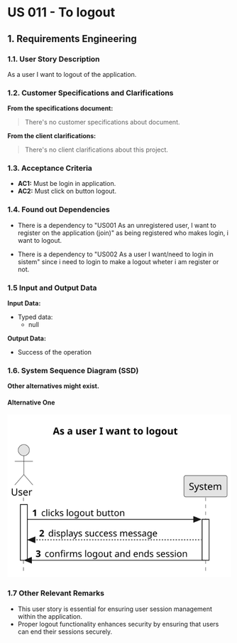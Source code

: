 # US 011 - To logout 

## 1. Requirements Engineering


### 1.1. User Story Description


As a user I want to logout of the application.



### 1.2. Customer Specifications and Clarifications 


**From the specifications document:**

>	There's no customer specifications about document.

**From the client clarifications:**

> There's no client clarifications about this project.


### 1.3. Acceptance Criteria


* **AC1:** Must be login in application.
* **AC2:** Must click on button logout.

### 1.4. Found out Dependencies


*  There is a dependency to "US001 As an unregistered user, I want to register on the application (join)" as being registered who makes login, i want to logout.

* There is a dependency to "US002 As a user I want/need to login in sistem" since i need to login to make a logout wheter i am register or not.



### 1.5 Input and Output Data


**Input Data:**

* Typed data:
	* null
	

**Output Data:**

* Success of the operation

### 1.6. System Sequence Diagram (SSD)

**Other alternatives might exist.**

#### Alternative One

![System Sequence Diagram - Alternative One](svg/us006-system-sequence-diagram-alternative-one.svg)


### 1.7 Other Relevant Remarks

* This user story is essential for ensuring user session management within the application.
* Proper logout functionality enhances security by ensuring that users can end their sessions securely.

